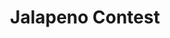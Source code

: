 ---
templateKey: cook-off
title: Jalapeno Contest
image: jalapeno.svg
prevYears:
  - year: 2019
    winners:
      firstPlace:
        winnersName: Mary Romano
        winnersPicture: winners/2019-jalapeno-1st.jpg
      secondPlace:
        winnersName: 912 Live Crew
        winnersPicture: winners/2019-jalapeno-2nd.jpg
      thirdPlace:
        winnersName: Safety Third
        winnersPicture: winners/2019-jalapeno-3rd.jpg
  - year: 2018
    winners:
      firstPlace:
        winnersName: 912 Live Crew
        winnersPicture: winners/2018-jalapeno-1st.jpg
      secondPlace:
        winnersName: Spice Girls
        winnersPicture: winners/2018-jalapeno-2nd.jpg
      thirdPlace:
        winnersName: Triple T Cookers
        winnersPicture: winners/2018-jalapeno-3rd.jpg
  - year: 2017
    winners:
      firstPlace:
        winnersPicture: winners/2017-jalapeno-1st.jpg
      secondPlace:
        winnersPicture: winners/2017-jalapeno-2nd.jpg
---